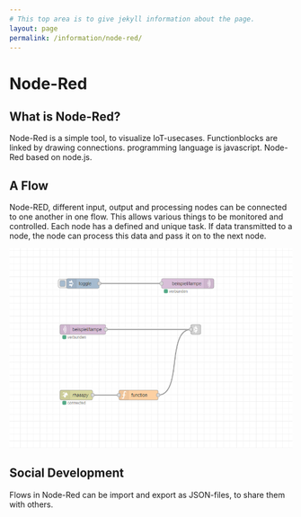 ```yaml
---
# This top area is to give jekyll information about the page.
layout: page
permalink: /information/node-red/
---
```


# Node-Red
## What is Node-Red?
Node-Red is a simple tool, to visualize IoT-usecases. Functionblocks are linked by drawing connections.
programming language is javascript. Node-Red based on node.js. 

## A Flow
Node-RED, different input, output and processing nodes can be connected to one another in one flow. This allows various things to be monitored and controlled.
Each node has a defined and unique task.
If data transmitted to a node, the node can process this data and pass it on to the next node.

![NODE-RED](../../assets/Node-Red/node-red-flow.png)

## Social Development
Flows in Node-Red can be import and export as JSON-files, to share them with others.